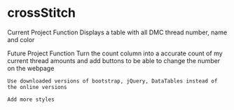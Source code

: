 # crossStitch

Current Project Function
	Displays a table with all DMC thread number, name and color
	
Future Project Function
	Turn the count column into a accurate count of my current thread 
	amounts and add buttons to be able to change the number on the 
	webpage
	
	Use downloaded versions of bootstrap, jQuery, DataTables instead of 
	the online versions
	
	Add more styles
	